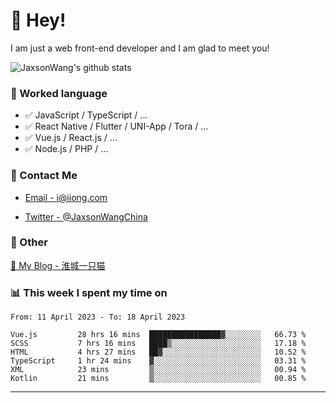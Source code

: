 # 👋 Hey!

I am just a web front-end developer and I am glad to meet you!

![JaxsonWang's github stats](https://github-readme-stats.vercel.app/api?username=JaxsonWang&&show_icons=true&&title_color=1abc9c&&icon_color=1abc9c)


### 📝 Worked language

- ✅ JavaScript / TypeScript / ...
- ✅ React Native / Flutter / UNI-App / Tora / ...
- ✅ Vue.js / React.js / ...
- ✅ Node.js / PHP / ...

### 📮 Contact Me

- [Email - i@iiong.com](mailto:i@iiong.com)

- [Twitter - @JaxsonWangChina](https://twitter.com/JaxsonWangChina)

### 🤪 Other

[📌 My Blog - 淮城一只猫](https://iiong.com)

### 📊 This week I spent my time on

<!--START_SECTION:waka-->

```text
From: 11 April 2023 - To: 18 April 2023

Vue.js         28 hrs 16 mins  ████████████████▓░░░░░░░░   66.73 %
SCSS           7 hrs 16 mins   ████▒░░░░░░░░░░░░░░░░░░░░   17.18 %
HTML           4 hrs 27 mins   ██▓░░░░░░░░░░░░░░░░░░░░░░   10.52 %
TypeScript     1 hr 24 mins    ▓░░░░░░░░░░░░░░░░░░░░░░░░   03.31 %
XML            23 mins         ▒░░░░░░░░░░░░░░░░░░░░░░░░   00.94 %
Kotlin         21 mins         ▒░░░░░░░░░░░░░░░░░░░░░░░░   00.85 %
```

<!--END_SECTION:waka-->

---

